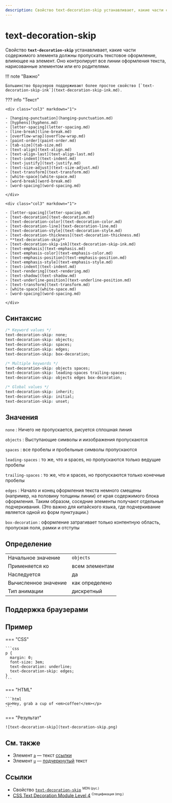 ```yaml
---
description: Свойство text-decoration-skip устанавливает, какие части содержимого элемента должны пропускать текстовое оформление, влияющее на элемент
---
```


# text-decoration-skip

Свойство **`text-decoration-skip`** устанавливает, какие части содержимого элемента должны пропускать текстовое оформление, влияющее на элемент. Оно контролирует все линии оформления текста, нарисованные элементом или его родителями.

!!! note "Важно"

    Большинство браузеров поддерживают более простое свойство [`text-decoration-skip-ink`](text-decoration-skip-ink.md).

??? info "Текст"

    <div class="col3" markdown="1">

    - [hanging-punctuation](hanging-punctuation.md)
    - [hyphens](hyphens.md)
    - [letter-spacing](letter-spacing.md)
    - [line-break](line-break.md)
    - [overflow-wrap](overflow-wrap.md)
    - [paint-order](paint-order.md)
    - [tab-size](tab-size.md)
    - [text-align](text-align.md)
    - [text-align-last](text-align-last.md)
    - [text-indent](text-indent.md)
    - [text-justify](text-justify.md)
    - [text-size-adjust](text-size-adjust.md)
    - [text-transform](text-transform.md)
    - [white-space](white-space.md)
    - [word-break](word-break.md)
    - [word-spacing](word-spacing.md)

    </div>

    <div class="col3" markdown="1">

    - [letter-spacing](letter-spacing.md)
    - [text-decoration](text-decoration.md)
    - [text-decoration-color](text-decoration-color.md)
    - [text-decoration-line](text-decoration-line.md)
    - [text-decoration-style](text-decoration-style.md)
    - [text-decoration-thickness](text-decoration-thickness.md)
    - **text-decoration-skip**
    - [text-decoration-skip-ink](text-decoration-skip-ink.md)
    - [text-emphasis](text-emphasis.md)
    - [text-emphasis-color](text-emphasis-color.md)
    - [text-emphasis-position](text-emphasis-position.md)
    - [text-emphasis-style](text-emphasis-style.md)
    - [text-indent](text-indent.md)
    - [text-rendering](text-rendering.md)
    - [text-shadow](text-shadow.md)
    - [text-underline-position](text-underline-position.md)
    - [text-transform](text-transform.md)
    - [white-space](white-space.md)
    - [word-spacing](word-spacing.md)

    </div>

## Синтаксис

```css
/* Keyword values */
text-decoration-skip: none;
text-decoration-skip: objects;
text-decoration-skip: spaces;
text-decoration-skip: edges;
text-decoration-skip: box-decoration;

/* Multiple keywords */
text-decoration-skip: objects spaces;
text-decoration-skip: leading-spaces trailing-spaces;
text-decoration-skip: objects edges box-decoration;

/* Global values */
text-decoration-skip: inherit;
text-decoration-skip: initial;
text-decoration-skip: unset;
```

## Значения

`none` : Ничего не пропускается, рисуется сплошная линия

`objects` : Выступающие символы и иизображения пропускаются

`spaces` : все пробелы и пробельные символы пропускаются

`leading-spaces` : то же, что и spaces, но пропускаются только ведущие пробелы

`trailing-spaces` : то же, что и spaces, но пропускаются только конечные пробелы

`edges` : Начало и конец оформления текста немного смещены (например, на половину толщины линии) от края содержимого блока оформления. Таким образом, соседние элементы получают отдельные подчеркивания. (Это важно для китайского языка, где подчеркивание является одной из форм пунктуации.)

`box-decoration` : оформление затрагивает только контентную область, пропуская поля, рамки и отступы

## Определение

|                      |                |
| -------------------- | -------------- |
| Начальное значение   | `objects`      |
| Применяется ко       | всем элементам |
| Наследуется          | да             |
| Вычисленное значение | как определено |
| Тип анимации         | дискретный     |

## Поддержка браузерами

<p class="ciu_embed" data-feature="mdn-css__properties__text-decoration-skip" data-periods="future_1,current,past_1,past_2" data-accessible-colours="false"></p>

## Пример

=== "CSS"

    ```css
    p {
      margin: 0;
      font-size: 3em;
      text-decoration: underline;
      text-decoration-skip: edges;
    }
    ```

=== "HTML"

    ```html
    <p>Hey, grab a cup of <em>coffee!</em></p>
    ```

=== "Результат"

    ![text-decoration-skip](text-decoration-skip.png)

## См. также

-   Элемент [`a`](../html/a.md) — текст <a href="#">ссылки</a>
-   Элемент [`u`](../html/u.md) — <u>подчеркнутый</u> текст

## Ссылки

-   Свойство [`text-decoration-skip`](https://developer.mozilla.org/ru/docs/Web/CSS/text-decoration-skip) <sup><small>MDN (рус.)</small></sup>
-   [CSS Text Decoration Module Level 4](https://drafts.csswg.org/css-text-decor-4/#text-decoration-skipping) <sup><small>Спецификация (eng.)</small></sup>
